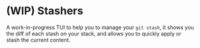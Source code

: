 # (WIP) Stashers

A work-in-progress TUI to help you to manage your `git stash`, it shows you the diff of each stash on your stack, and allows you to quickly apply or stash the current content.
